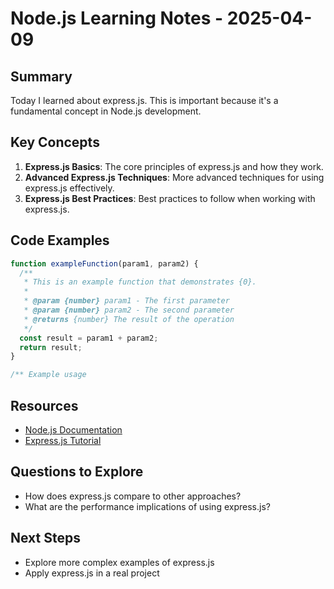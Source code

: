 # Node.js Learning Notes - 2025-04-09

## Summary

Today I learned about express.js. This is important because it's a fundamental concept in Node.js development.

## Key Concepts

1. **Express.js Basics**: The core principles of express.js and how they work.
2. **Advanced Express.js Techniques**: More advanced techniques for using express.js effectively.
3. **Express.js Best Practices**: Best practices to follow when working with express.js.

## Code Examples

```javascript
function exampleFunction(param1, param2) {
  /**
   * This is an example function that demonstrates {0}.
   *
   * @param {number} param1 - The first parameter
   * @param {number} param2 - The second parameter
   * @returns {number} The result of the operation
   */
  const result = param1 + param2;
  return result;
}

/** Example usage

```

## Resources

- [Node.js Documentation](https://example.com/node.js-docs)
- [Express.js Tutorial](https://example.com/node.js/express.js)

## Questions to Explore

- How does express.js compare to other approaches?
- What are the performance implications of using express.js?

## Next Steps

- Explore more complex examples of express.js
- Apply express.js in a real project
